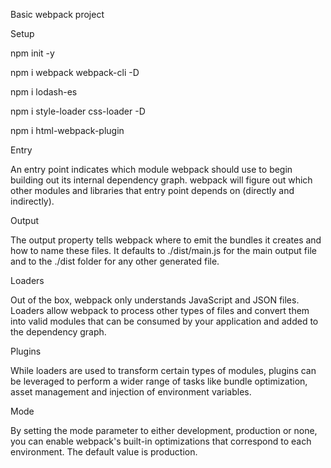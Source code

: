 Basic webpack project

Setup

npm init -y

npm i webpack webpack-cli -D

npm i lodash-es


npm i style-loader css-loader -D

npm i html-webpack-plugin


Entry

An entry point indicates which module webpack should use to begin building out its internal dependency graph. webpack will figure out which other modules and libraries that entry point depends on (directly and indirectly).


Output

The output property tells webpack where to emit the bundles it creates and how to name these files. It defaults to ./dist/main.js for the main output file and to the ./dist folder for any other generated file.


Loaders

Out of the box, webpack only understands JavaScript and JSON files. Loaders allow webpack to process other types of files and convert them into valid modules that can be consumed by your application and added to the dependency graph.


Plugins

While loaders are used to transform certain types of modules, plugins can be leveraged to perform a wider range of tasks like bundle optimization, asset management and injection of environment variables.


Mode

By setting the mode parameter to either development, production or none, you can enable webpack's built-in optimizations that correspond to each environment. The default value is production.

